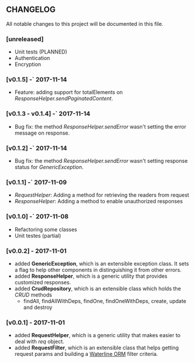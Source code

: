 ## CHANGELOG

All notable changes to this project will be documented in this file.

### [unreleased]

- Unit tests (PLANNED)
- Authentication
- Encryption

### [v0.1.5] -` 2017-11-14

- Feature: adding support for totalElements on _ResponseHelper.sendPaginatedContent_.

### [v0.1.3 - v0.1.4] -` 2017-11-14

- Bug fix: the method _ResponseHelper.sendError_ wasn't setting the error message on
response.

### [v0.1.2] -` 2017-11-14

- Bug fix: the method _ResponseHelper.sendError_ wasn't setting response status
for _GenericException_.

### [v0.1.1] -` 2017-11-09

- _RequestHelper_: Adding a method for retrieving the readers from request
- _ResponseHelper_: Adding a method to enable unauthorized responses 

### [v0.1.0] -` 2017-11-08

- Refactoring some classes
- Unit testes (partial)


### [v0.0.2] - 2017-11-01

- added __GenericException__, which is an extensible exception class. It sets a flag to help other components
in distinguishing it from other errors. 
- added __ResponseHelper__, which is a generic utility that provides customized responses.
- added __CrudRepository__, which is an extensible class which holds the _CRUD_ methods
  * findAll, findAllWithDeps, findOne, findOneWithDeps, create, update and destroy 

### [v0.0.1] - 2017-11-01

- added __RequestHelper__, which is a generic utility that makes easier to deal with _req_ object. 
- added __RequestFilter__, which is an extensible class that helps getting request params
and building a [Waterline ORM](https://github.com/balderdashy/waterline) filter criteria.
